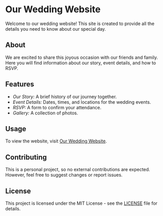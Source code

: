 # Our Wedding Website

Welcome to our wedding website! This site is created to provide all the details you need to know about our special day.

## About

We are excited to share this joyous occasion with our friends and family. Here you will find information about our story, event details, and how to RSVP.

## Features

- *Our Story:* A brief history of our journey together.
- *Event Details:* Dates, times, and locations for the wedding events.
- *RSVP:* A form to confirm your attendance.
- *Gallery:* A collection of photos.

## Usage

To view the website, visit [Our Wedding Website](https://<your-username>.github.io/<repository-name>/).

## Contributing

This is a personal project, so no external contributions are expected. However, feel free to suggest changes or report issues.

## License

This project is licensed under the MIT License - see the [LICENSE](LICENSE) file for details.
